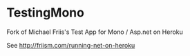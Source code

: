 TestingMono
===========
Fork of Michael Friis's Test App for Mono / Asp.net on Heroku

See http://friism.com/running-net-on-heroku
